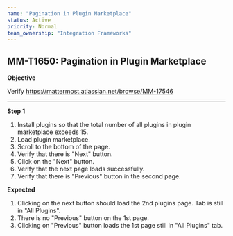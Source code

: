 ```yaml
---
name: "Pagination in Plugin Marketplace"
status: Active
priority: Normal
team_ownership: "Integration Frameworks"
---
```


## MM-T1650: Pagination in Plugin Marketplace

**Objective**

Verify <https://mattermost.atlassian.net/browse/MM-17546>

---

**Step 1**

1. Install plugins so that the total number of all plugins in plugin marketplace exceeds 15.
2. Load plugin marketplace.
3. Scroll to the bottom of the page.
4. Verify that there is "Next" button.
5. Click on the "Next" button.
6. Verify that the next page loads successfully.
7. Verify that there is "Previous" button in the second page.

**Expected**

1. Clicking on the next button should load the 2nd plugins page. Tab is still in "All Plugins".
2. There is no "Previous" button on the 1st page.
3. Clicking on "Previous" button loads the 1st page still in "All Plugins" tab.

